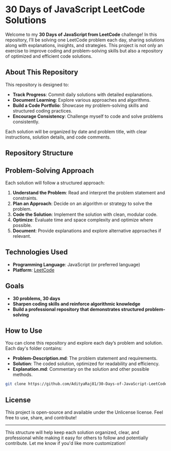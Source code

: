 # 30 Days of JavaScript LeetCode Solutions

Welcome to my **30 Days of JavaScript from LeetCode** challenge! In this repository, I’ll be solving one LeetCode problem each day, sharing solutions along with explanations, insights, and strategies. This project is not only an exercise to improve coding and problem-solving skills but also a repository of optimized and efficient code solutions.

## About This Repository

This repository is designed to:
- **Track Progress**: Commit daily solutions with detailed explanations.
- **Document Learning**: Explore various approaches and algorithms.
- **Build a Code Portfolio**: Showcase my problem-solving skills and structured coding practices.
- **Encourage Consistency**: Challenge myself to code and solve problems consistently.

Each solution will be organized by date and problem title, with clear instructions, solution details, and code comments.

## Repository Structure

<!---
```
30-Days-of-LeetCode
│
├── README.md               # Overview of the project
│
├── Day1/
│   ├── Problem-Description.md   # Details of the problem statement
│   ├── Solution.js              # Solution in JavaScript (or preferred language)
│   └── Explanation.md           # Explanation and alternative approaches
│
├── Day2/
│   ├── Problem-Description.md
│   ├── Solution.js
│   └── Explanation.md
│
└── Day30/
    ├── Problem-Description.md
    ├── Solution.js
    └── Explanation.md
```
--->

## Problem-Solving Approach

Each solution will follow a structured approach:
1. **Understand the Problem**: Read and interpret the problem statement and constraints.
2. **Plan an Approach**: Decide on an algorithm or strategy to solve the problem.
3. **Code the Solution**: Implement the solution with clean, modular code.
4. **Optimize**: Evaluate time and space complexity and optimize where possible.
5. **Document**: Provide explanations and explore alternative approaches if relevant.

## Technologies Used
- **Programming Language**: JavaScript (or preferred language)
- **Platform**: [LeetCode](https://leetcode.com/studyplan/30-days-of-javascript/)

## Goals
- **30 problems, 30 days**
- **Sharpen coding skills and reinforce algorithmic knowledge**
- **Build a professional repository that demonstrates structured problem-solving**

## How to Use

You can clone this repository and explore each day’s problem and solution. Each day's folder contains:
- **Problem-Description.md**: The problem statement and requirements.
- **Solution**: The coded solution, optimized for readability and efficiency.
- **Explanation.md**: Commentary on the solution and other possible methods.

```bash
git clone https://github.com/AdityaRaj81/30-Days-of-JavaScript-LeetCode-Solution.git
```

## License

This project is open-source and available under the Unlicense license. Feel free to use, share, and contribute!

---

This structure will help keep each solution organized, clear, and professional while making it easy for others to follow and potentially contribute. Let me know if you'd like more customization!
